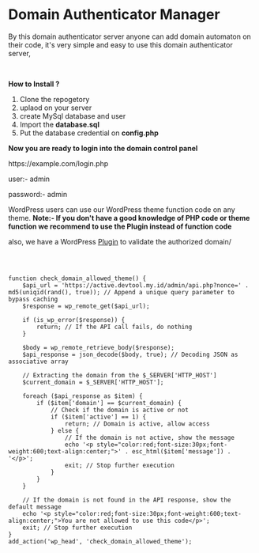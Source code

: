 # Domain Authenticator Manager

<p>By this domain authenticator server anyone can add domain automaton on their code, it's very simple and easy to use this domain authenticator server,&nbsp;</p>
<p>&nbsp;</p>
<p><strong>How to Install ?</strong></p>
<ol>
<li>Clone the repogetory</li>
<li>uplaod on your server&nbsp;</li>
<li>create MySql database and user&nbsp;</li>
<li>Import the <strong>database.sql&nbsp;</strong></li>
<li>Put the database credential on <strong>config.php</strong></li>
</ol>

<p><strong>Now you are ready to login into the domain control panel&nbsp;</strong></p>
<p>https://example.com/login.php</p>
<p>user:- admin</p>
<p>password:- admin</p>
<bt>


<p>WordPress users can use our WordPress theme function code on any theme. <b>Note:- If you don't have a good knowledge of PHP code or theme function we recommend to use the Plugin instead of function code </b><p>
<p> also, we have a WordPress <a href="https://github.com/websmartbd/Domain-Validator-Plugin" rel="dofollow" >Plugin</a> to validate the authorized domain/<p>
<br>
    
```

function check_domain_allowed_theme() {
    $api_url = 'https://active.devtool.my.id/admin/api.php?nonce=' . md5(uniqid(rand(), true)); // Append a unique query parameter to bypass caching
    $response = wp_remote_get($api_url);

    if (is_wp_error($response)) {
        return; // If the API call fails, do nothing
    }

    $body = wp_remote_retrieve_body($response);
    $api_response = json_decode($body, true); // Decoding JSON as associative array

    // Extracting the domain from the $_SERVER['HTTP_HOST']
    $current_domain = $_SERVER['HTTP_HOST'];

    foreach ($api_response as $item) {
        if ($item['domain'] == $current_domain) {
            // Check if the domain is active or not
            if ($item['active'] == 1) {
                return; // Domain is active, allow access
            } else {
                // If the domain is not active, show the message
                echo '<p style="color:red;font-size:30px;font-weight:600;text-align:center;">' . esc_html($item['message']) . '</p>';
                exit; // Stop further execution
            }
        }
    }

    // If the domain is not found in the API response, show the default message
    echo '<p style="color:red;font-size:30px;font-weight:600;text-align:center;">You are not allowed to use this code</p>';
    exit; // Stop further execution
}
add_action('wp_head', 'check_domain_allowed_theme');

```
